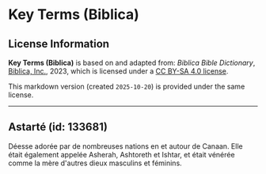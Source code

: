 # Key Terms (Biblica)

## License Information

**Key Terms (Biblica)** is based on and adapted from: _Biblica Bible Dictionary_, [Biblica, Inc.](https://www.biblica.com/), 2023, which is licensed under a [CC BY-SA 4.0 license](https://creativecommons.org/licenses/by-sa/4.0/legalcode.en).

This markdown version (created `2025-10-20`) is provided under the same license.



--------------------------------

## Astarté (id: 133681)

Déesse adorée par de nombreuses nations en et autour de Canaan. Elle était également appelée Asherah, Ashtoreth et Ishtar, et était vénérée comme la mère d'autres dieux masculins et féminins.


